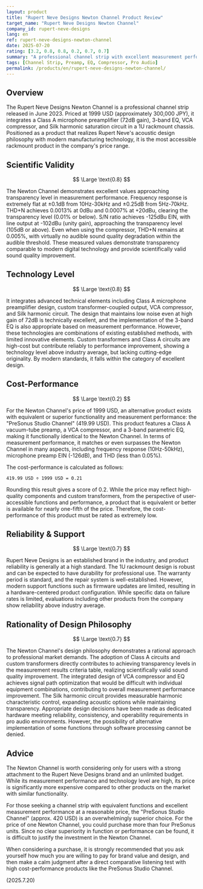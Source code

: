 ```yaml
---
layout: product
title: "Rupert Neve Designs Newton Channel Product Review"
target_name: "Rupert Neve Designs Newton Channel"
company_id: rupert-neve-designs
lang: en
ref: rupert-neve-designs-newton-channel
date: 2025-07-20
rating: [3.2, 0.8, 0.8, 0.2, 0.7, 0.7]
summary: "A professional channel strip with excellent measurement performance and a high level of technology. However, its cost-performance is extremely low as products with equivalent or better functionality exist at a much lower price."
tags: [Channel Strip, Preamp, EQ, Compressor, Pro Audio]
permalink: /products/en/rupert-neve-designs-newton-channel/
---
```


## Overview

The Rupert Neve Designs Newton Channel is a professional channel strip released in June 2023. Priced at 1999 USD (approximately 300,000 JPY), it integrates a Class A microphone preamplifier (72dB gain), 3-band EQ, VCA compressor, and Silk harmonic saturation circuit in a 1U rackmount chassis. Positioned as a product that realizes Rupert Neve's acoustic design philosophy with modern manufacturing technology, it is the most accessible rackmount product in the company's price range.

## Scientific Validity

$$ \Large \text{0.8} $$

The Newton Channel demonstrates excellent values approaching transparency level in measurement performance. Frequency response is extremely flat at ±0.1dB from 10Hz-30kHz and ±0.25dB from 5Hz-70kHz. THD+N achieves 0.0013% at 0dBu and 0.0007% at +20dBu, clearing the transparency level (0.01% or below). S/N ratio achieves -125dBu EIN, with line output at -102dBu (unity gain), approaching the transparency level (105dB or above). Even when using the compressor, THD+N remains at 0.005%, with virtually no audible sound quality degradation within the audible threshold. These measured values demonstrate transparency comparable to modern digital technology and provide scientifically valid sound quality improvement.

## Technology Level

$$ \Large \text{0.8} $$

It integrates advanced technical elements including Class A microphone preamplifier design, custom transformer-coupled output, VCA compressor, and Silk harmonic circuit. The design that maintains low noise even at high gain of 72dB is technically excellent, and the implementation of the 3-band EQ is also appropriate based on measurement performance. However, these technologies are combinations of existing established methods, with limited innovative elements. Custom transformers and Class A circuits are high-cost but contribute reliably to performance improvement, showing a technology level above industry average, but lacking cutting-edge originality. By modern standards, it falls within the category of excellent design.

## Cost-Performance

$$ \Large \text{0.2} $$

For the Newton Channel's price of 1999 USD, an alternative product exists with equivalent or superior functionality and measurement performance: the "PreSonus Studio Channel" (419.99 USD). This product features a Class A vacuum-tube preamp, a VCA compressor, and a 3-band parametric EQ, making it functionally identical to the Newton Channel. In terms of measurement performance, it matches or even surpasses the Newton Channel in many aspects, including frequency response (10Hz-50kHz), microphone preamp EIN (-126dB), and THD (less than 0.05%).

The cost-performance is calculated as follows:

`419.99 USD ÷ 1999 USD = 0.21`

Rounding this result gives a score of 0.2. While the price may reflect high-quality components and custom transformers, from the perspective of user-accessible functions and performance, a product that is equivalent or better is available for nearly one-fifth of the price. Therefore, the cost-performance of this product must be rated as extremely low.

## Reliability & Support

$$ \Large \text{0.7} $$

Rupert Neve Designs is an established brand in the industry, and product reliability is generally at a high standard. The 1U rackmount design is robust and can be expected to have durability for professional use. The warranty period is standard, and the repair system is well-established. However, modern support functions such as firmware updates are limited, resulting in a hardware-centered product configuration. While specific data on failure rates is limited, evaluations including other products from the company show reliability above industry average.

## Rationality of Design Philosophy

$$ \Large \text{0.7} $$

The Newton Channel's design philosophy demonstrates a rational approach to professional market demands. The adoption of Class A circuits and custom transformers directly contributes to achieving transparency levels in the measurement results criteria table, realizing scientifically valid sound quality improvement. The integrated design of VCA compressor and EQ achieves signal path optimization that would be difficult with individual equipment combinations, contributing to overall measurement performance improvement. The Silk harmonic circuit provides measurable harmonic characteristic control, expanding acoustic options while maintaining transparency. Appropriate design decisions have been made as dedicated hardware meeting reliability, consistency, and operability requirements in pro audio environments. However, the possibility of alternative implementation of some functions through software processing cannot be denied.

## Advice

The Newton Channel is worth considering only for users with a strong attachment to the Rupert Neve Designs brand and an unlimited budget. While its measurement performance and technology level are high, its price is significantly more expensive compared to other products on the market with similar functionality.

For those seeking a channel strip with equivalent functions and excellent measurement performance at a reasonable price, the "PreSonus Studio Channel" (approx. 420 USD) is an overwhelmingly superior choice. For the price of one Newton Channel, you could purchase more than four PreSonus units. Since no clear superiority in function or performance can be found, it is difficult to justify the investment in the Newton Channel.

When considering a purchase, it is strongly recommended that you ask yourself how much you are willing to pay for brand value and design, and then make a calm judgment after a direct comparative listening test with high cost-performance products like the PreSonus Studio Channel.

(2025.7.20)